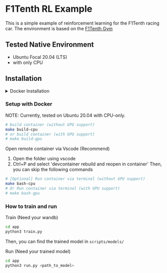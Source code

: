 # F1Tenth RL Example

This is a simple example of reinforcement learning for the F1Tenth racing car. The environment is based on the [F1Tenth Gym]()

## Tested Native Environment
- Ubuntu Focal 20.04 (LTS)
- with only CPU

## Installation

<details>
<summary>Docker Installation</summary>

### Install Docker

[Installation guide](https://docs.docker.com/engine/install/ubuntu/#install-using-the-repository)

```bash
# Install from get.docker.com
curl -fsSL https://get.docker.com -o get-docker.sh
sudo sh get-docker.sh
sudo groupadd docker
sudo usermod -aG docker $USER
```

### Setup GPU for Docker
[Installation guide](https://docs.nvidia.com/datacenter/cloud-native/container-toolkit/latest/install-guide.html)
```bash
curl -fsSL https://nvidia.github.io/libnvidia-container/gpgkey | sudo gpg --dearmor -o /usr/share/keyrings/nvidia-container-toolkit-keyring.gpg \
  && curl -s -L https://nvidia.github.io/libnvidia-container/stable/deb/nvidia-container-toolkit.list | \
    sed 's#deb https://#deb [signed-by=/usr/share/keyrings/nvidia-container-toolkit-keyring.gpg] https://#g' | \
    sudo tee /etc/apt/sources.list.d/nvidia-container-toolkit.list 

sudo apt-get update

sudo apt-get install -y nvidia-container-toolkit nvidia-container-runtime

sudo nvidia-ctk runtime configure --runtime=docker

sudo systemctl restart docker
```
</details>

### Setup with Docker

NOTE: Currently, tested on Ubuntu 20.04 with CPU-only.

```bash
# build container (without GPU support)
make build-cpu
# or build container (with GPU support)
# make build-gpu
```

Open remote container via Vscode (Recommend)
1. Open the folder using vscode
2. Ctrl+P and select 'devcontainer rebuild and reopen in container'
Then, you can skip the following commands

```bash
# [Optional] Run container via terminal (without GPU support)
make bash-cpu
# Or Run container via terminal (with GPU support)
# make bash-gpu
```

### How to train and run

Train (Need your wandb)
```bash
cd app
python3 train.py
```
Then, you can find the trained model in `scripts/models/`

Run (Need your trained model)
```bash
cd app
python3 run.py <path_to_model>
```